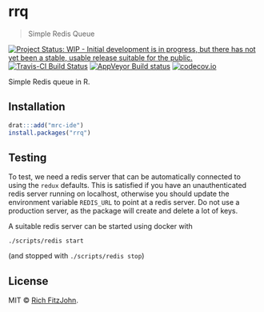 # rrq

> Simple Redis Queue

[![Project Status: WIP - Initial development is in progress, but there has not yet been a stable, usable release suitable for the public.](http://www.repostatus.org/badges/latest/wip.svg)](http://www.repostatus.org/#wip)
[![Travis-CI Build Status](https://travis-ci.org/mrc-ide/rrq.svg?branch=master)](https://travis-ci.org/mrc-ide/rrq)
[![AppVeyor Build status](https://ci.appveyor.com/api/projects/status/u8e9nulhk7ryo5jd?svg=true)](https://ci.appveyor.com/project/richfitz/rrq-xkvo8)
[![codecov.io](https://codecov.io/github/mrc-ide/rrq/coverage.svg?branch=master)](https://codecov.io/github/mrc-ide/rrq?branch=master)

Simple Redis queue in R.

## Installation

```r
drat:::add("mrc-ide")
install.packages("rrq")
```

## Testing

To test, we need a redis server that can be automatically connected to using the `redux` defaults.  This is satisfied if you have an unauthenticated redis server running on localhost, otherwise you should update the environment variable `REDIS_URL` to point at a redis server.  Do not use a production server, as the package will create and delete a lot of keys.

A suitable redis server can be started using docker with

```
./scripts/redis start
```

(and stopped with `./scripts/redis stop`)

## License

MIT © [Rich FitzJohn](https://github.com/richfitz).
